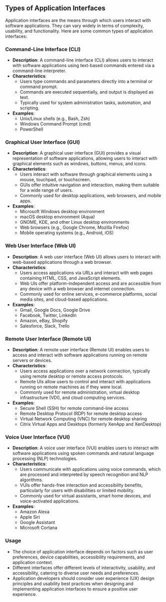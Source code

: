 ## Types of Application Interfaces

Application interfaces are the means through which users interact with software applications. They can vary widely in terms of complexity, usability, and functionality. Here are some common types of application interfaces:

### Command-Line Interface (CLI)

- **Description**: A command-line interface (CLI) allows users to interact with software applications using text-based commands entered via a command-line interpreter.
- **Characteristics**:
  - Users type commands and parameters directly into a terminal or command prompt.
  - Commands are executed sequentially, and output is displayed as text.
  - Typically used for system administration tasks, automation, and scripting.
- **Examples**:
  - Unix/Linux shells (e.g., Bash, Zsh)
  - Windows Command Prompt (cmd)
  - PowerShell

### Graphical User Interface (GUI)

- **Description**: A graphical user interface (GUI) provides a visual representation of software applications, allowing users to interact with graphical elements such as windows, buttons, menus, and icons.
- **Characteristics**:
  - Users interact with software through graphical elements using a mouse, touchpad, or touchscreen.
  - GUIs offer intuitive navigation and interaction, making them suitable for a wide range of users.
  - Commonly used for desktop applications, web browsers, and mobile apps.
- **Examples**:
  - Microsoft Windows desktop environment
  - macOS desktop environment (Aqua)
  - GNOME, KDE, and other Linux desktop environments
  - Web browsers (e.g., Google Chrome, Mozilla Firefox)
  - Mobile operating systems (e.g., Android, iOS)

### Web User Interface (Web UI)

- **Description**: A web user interface (Web UI) allows users to interact with web-based applications through a web browser.
- **Characteristics**:
  - Users access applications via URLs and interact with web pages containing HTML, CSS, and JavaScript elements.
  - Web UIs offer platform-independent access and are accessible from any device with a web browser and internet connection.
  - Commonly used for online services, e-commerce platforms, social media sites, and cloud-based applications.
- **Examples**:
  - Gmail, Google Docs, Google Drive
  - Facebook, Twitter, LinkedIn
  - Amazon, eBay, Shopify
  - Salesforce, Slack, Trello

### Remote User Interface (Remote UI)

- **Description**: A remote user interface (Remote UI) enables users to access and interact with software applications running on remote servers or devices.
- **Characteristics**:
  - Users access applications over a network connection, typically using remote desktop or remote access protocols.
  - Remote UIs allow users to control and interact with applications running on remote machines as if they were local.
  - Commonly used for remote administration, virtual desktop infrastructure (VDI), and cloud computing services.
- **Examples**:
  - Secure Shell (SSH) for remote command-line access
  - Remote Desktop Protocol (RDP) for remote desktop access
  - Virtual Network Computing (VNC) for remote desktop sharing
  - Citrix Virtual Apps and Desktops (formerly XenApp and XenDesktop)

### Voice User Interface (VUI)

- **Description**: A voice user interface (VUI) enables users to interact with software applications using spoken commands and natural language processing (NLP) technologies.
- **Characteristics**:
  - Users communicate with applications using voice commands, which are processed and interpreted by speech recognition and NLP algorithms.
  - VUIs offer hands-free interaction and accessibility benefits, particularly for users with disabilities or limited mobility.
  - Commonly used for virtual assistants, smart home devices, and voice-activated applications.
- **Examples**:
  - Amazon Alexa
  - Apple Siri
  - Google Assistant
  - Microsoft Cortana

### Usage

- The choice of application interface depends on factors such as user preferences, device capabilities, accessibility requirements, and application context.
- Different interfaces offer different levels of interactivity, usability, and accessibility, catering to diverse user needs and preferences.
- Application developers should consider user experience (UX) design principles and usability best practices when designing and implementing application interfaces to ensure a positive user experience.
